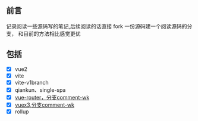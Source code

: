 ## 前言

记录阅读一些源码写的笔记,后续阅读的话直接 fork 一份源码建一个阅读源码的分支， 和目前的方法相比感觉更优

## 包括

- [x] vue2
- [x] vite 
- [x] vite-v1branch
- [x] qiankun、single-spa
- [x] [vue-router，分支comment-wk](https://github.com/wkstudy/vue-router/blob/comment-wk/comment.md)
- [x] [vuex3,分支comment-wk](https://github.com/wkstudy/vuex/blob/comment-wk/comment.md)
- [x] rollup
